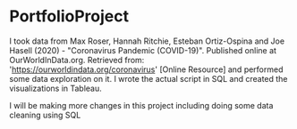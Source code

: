 # PortfolioProject

I took data from Max Roser, Hannah Ritchie, Esteban Ortiz-Ospina and Joe Hasell (2020) - "Coronavirus Pandemic (COVID-19)". Published online at OurWorldInData.org. Retrieved from: 'https://ourworldindata.org/coronavirus' [Online Resource] and performed some data exploration on it. I wrote the actual script in SQL and created the visualizations in Tableau.

I will be making more changes in this project including doing some data cleaning using SQL
